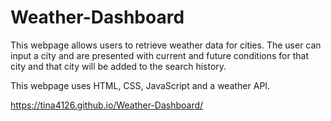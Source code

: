 # Weather-Dashboard

This webpage allows users to retrieve weather data for cities. The user can input a city and are presented with current and future conditions for that city and that city will be added to the search history. 

This webpage uses HTML, CSS, JavaScript and a weather API.

https://tina4126.github.io/Weather-Dashboard/ 